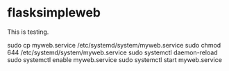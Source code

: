 # flasksimpleweb

This is testing.

sudo cp myweb.service /etc/systemd/system/myweb.service
sudo chmod 644 /etc/systemd/system/myweb.service
sudo systemctl daemon-reload
sudo systemctl enable myweb.service
sudo systemctl start myweb.service
